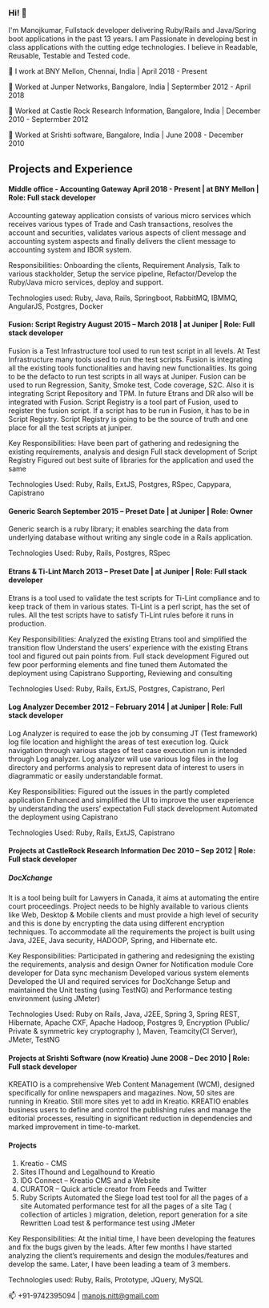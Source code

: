 ### Hi! 👋

I'm Manojkumar, Fullstack developer delivering Ruby/Rails and Java/Spring boot applications in the past 13 years. I am Passionate in developing best in class applications with the cutting edge technologies. I believe in Readable, Reusable, Testable and Tested code.

🔭 I work at BNY Mellon, Chennai, India  |  April 2018 - Present

🔭 Worked at Junper Networks, Bangalore, India  |  Septermber 2012 - April 2018

🔭 Worked at Castle Rock Research Information, Bangalore, India  |  December 2010 - Septermber 2012 

🔭 Worked at Srishti software, Bangalore, India   |  June 2008 - December 2010



## Projects and Experience


#### Middle office - Accounting Gateway      April 2018 - Present | at BNY Mellon | Role: Full stack developer
Accounting gateway application consists of various micro services which receives various types of Trade and Cash transactions, resolves the account and securities, validates various aspects of client message and accounting system aspects and finally delivers the client message to accounting system and IBOR system.

Responsibilities: Onboarding the clients, Requirement Analysis, Talk to various stackholder, Setup the service pipeline, Refactor/Develop the Ruby/Java micro services, deploy and support.

Technologies used: Ruby, Java, Rails, Springboot, RabbitMQ, IBMMQ, AngularJS, Postgres, Docker

#### Fusion: Script Registry     August 2015 – March 2018 | at Juniper | Role: Full stack developer 
Fusion is a Test Infrastructure tool used to run test script in all levels. At Test Infrastructure many tools used to run the test scripts. Fusion is integrating all the existing tools functionalities and having new functionalities. Its going to be the defacto to run test scripts in all ways at Juniper. Fusion can be used to run Regression, Sanity, Smoke test, Code coverage, S2C. Also it is integrating Script Repository and TPM. In future Etrans and DR also will be integrated with Fusion.
Script Registry is a tool part of Fusion, used to register the fusion script. If a script has to be run in Fusion, it has to be in Script Registry. Script Registry is going to be the source of truth and one place for all the test scripts at juniper.

Key Responsibilities:
Have been part of gathering and redesigning the existing requirements, analysis and design
Full stack development of Script Registry
Figured out best suite of libraries for the application and used the same

Technologies Used: Ruby, Rails, ExtJS, Postgres, RSpec, Capypara, Capistrano

#### Generic Search             September 2015 – Preset Date  |  at Juniper  |  Role: Owner
Generic search is a ruby library; it enables searching the data from underlying database without writing any single code in a Rails application.

Technologies Used: Ruby, Rails, Postgres, RSpec


#### Etrans & Ti-Lint          March 2013 – Preset Date  |  at Juniper  |  Role: Full stack developer
Etrans is a tool used to validate the test scripts for Ti-Lint compliance and to keep track of them in various states. 
Ti-Lint is a perl script, has the set of rules. All the test scripts have to satisfy Ti-Lint rules before it runs in production.
     
Key Responsibilities:
Analyzed the existing Etrans tool and simplified the transition flow
Understand the users’ experience with the existing Etrans tool and figured out pain points from.
Full stack development
Figured out few poor performing elements and fine tuned them
Automated the deployment using Capistrano
Supporting, Reviewing and consulting

Technologies Used: Ruby, Rails, ExtJS, Postgres, Capistrano, Perl


#### Log Analyzer					   	     December 2012 – February 2014 	|  at Juniper  |  Role: Full stack developer 
Log Analyzer is required to ease the job by consuming JT (Test framework) log file location and highlight the areas of test execution log. Quick navigation through various stages of test case execution run is intended through Log analyzer. Log analyzer will use various log files in the log directory and performs analysis to represent data of interest to users in diagrammatic or easily understandable format. 
         
Key Responsibilities:
Figured out the issues in the partly completed application
Enhanced and simplified the UI to improve the user experience by understanding the users’ expectation
Full stack development
Automated the deployment using Capistrano

Technologies Used: Ruby, Rails, ExtJS, Capistrano


#### Projects at CastleRock Research Information                                                    Dec 2010 – Sep 2012  | Role: Full stack developer 
##### DocXchange 
It is a tool being built for Lawyers in Canada, it aims at automating the entire court proceedings. Project needs to be highly available to various clients like Web, Desktop & Mobile clients and must provide a high level of security and this is done by encrypting the data using different encryption techniques. To accommodate all the requirements the project is built using Java, J2EE, Java security, HADOOP, Spring, and Hibernate etc.
     
Key Responsibilities:
Participated in gathering and redesigning the existing the requirements, analysis and design
Owner for Notification module 
Core developer for Data sync mechanism
Developed various system elements
Developed the UI and required services for DocXchange
Setup and maintained the Unit testing (using TestNG) and Performance testing environment (using JMeter)

Technologies Used: Ruby on Rails, Java, J2EE, Spring 3, Spring REST, Hibernate, Apache CXF, Apache Hadoop, Postgres 9, Encryption (Public/ Private & symmetric  key cryptography ), Maven, Teamcity(CI Server), JMeter, TestNG


#### Projects at Srishti Software (now Kreatio)                                         June 2008 – Dec 2010 | Role: Full stack developer
KREATIO is a comprehensive Web Content Management (WCM), designed specifically for online newspapers and magazines. Now, 50 sites are running in Kreatio. Still more sites yet to add in Kreatio. KREATIO enables business users to define and control the publishing rules and manage the editorial processes, resulting in significant reduction in dependencies and marked improvement in time-to-market.

#### Projects
1. Kreatio  - CMS
2. Sites IThound and Legalhound to Kreatio
3. IDG Connect – Kreatio CMS and a Website
4. CURATOR – Quick article creator from Feeds and Twitter
5. Ruby Scripts
Automated the Siege load test tool for all the pages of a site
Automated performance test for all the pages of a site
Tag ( collection of articles ) migration, deletion, report generation for a site
Rewritten Load test & performance test using JMeter

Key Responsibilities:
At the initial time, I have been developing the features and fix the bugs given by the leads. After few months I have started analyzing the client’s requirements and design the modules/features and develop the same. Later, I have been leading a team of 3 members.

Technologies used: Ruby, Rails, Prototype, JQuery, MySQL


📫 +91-9742395094 | manojs.nitt@gmail.com

<!--
**bethink/bethink** is a ✨ _special_ ✨ repository because its `README.md` (this file) appears on your GitHub profile.

Here are some ideas to get you started:

- 🔭 BNY Mellon, Chennai, India
- 🌱 I’m currently learning ...
- 👯 I’m looking to collaborate on ...
- 🤔 I’m looking for help with ...
- 💬 Ask me about ...
- 📫 +91-9742395094 | manojs.nitt@gmail.com
- 😄 Pronouns: ...
- ⚡ Fun fact: ...
-->
